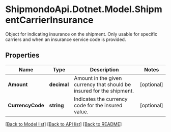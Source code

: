 # ShipmondoApi.Dotnet.Model.ShipmentCarrierInsurance
Object for indicating insurance on the shipment. Only usable for specific carriers and when an insurance service code is provided.

## Properties

Name | Type | Description | Notes
------------ | ------------- | ------------- | -------------
**Amount** | **decimal** | Amount in the given currency that should be insured for the shipment. | [optional] 
**CurrencyCode** | **string** | Indicates the currency code for the insured value. | [optional] 

[[Back to Model list]](../README.md#documentation-for-models) [[Back to API list]](../README.md#documentation-for-api-endpoints) [[Back to README]](../README.md)

